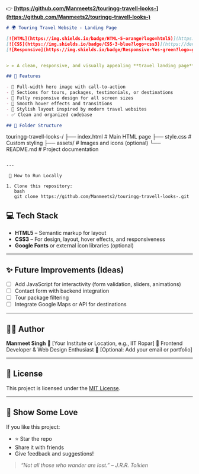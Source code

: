 

👉 **[https://github.com/Manmeets2/touringg-travell-looks-](https://github.com/Manmeets2/touringg-travell-looks-)**

```markdown
# 🌍 Touring Travel Website - Landing Page

[![HTML](https://img.shields.io/badge/HTML-5-orange?logo=html5)](https://developer.mozilla.org/en-US/docs/Web/HTML)
[![CSS](https://img.shields.io/badge/CSS-3-blue?logo=css3)](https://developer.mozilla.org/en-US/docs/Web/CSS)
[![Responsive](https://img.shields.io/badge/Responsive-Yes-green?logo=google-chrome)]()


> ✈️ A clean, responsive, and visually appealing **travel landing page** for a fictional travel agency — perfect for showcasing tour packages, destinations, and services.

## 🌟 Features

- 📸 Full-width hero image with call-to-action
- 🧳 Sections for tours, packages, testimonials, or destinations
- 📱 Fully responsive design for all screen sizes
- 🎨 Smooth hover effects and transitions
- 📍 Stylish layout inspired by modern travel websites
- ✅ Clean and organized codebase

## 📁 Folder Structure

```

touringg-travell-looks-/
├── index.html           # Main HTML page
├── style.css            # Custom styling
├── assets/              # Images and icons (optional)
└── README.md            # Project documentation

````

---

 🚀 How to Run Locally

1. Clone this repository:
   bash
   git clone https://github.com/Manmeets2/touringg-travell-looks-.git
````

## 💻 Tech Stack

* **HTML5** – Semantic markup for layout
* **CSS3** – For design, layout, hover effects, and responsiveness
* **Google Fonts** or external icon libraries (optional)

---

## ✨ Future Improvements (Ideas)

* [ ] Add JavaScript for interactivity (form validation, sliders, animations)
* [ ] Contact form with backend integration
* [ ] Tour package filtering
* [ ] Integrate Google Maps or API for destinations

---

## 👨‍💻 Author

**Manmeet Singh**
📍 \[Your Institute or Location, e.g., IIT Ropar]
🧠 Frontend Developer & Web Design Enthusiast
📧 \[Optional: Add your email or portfolio]

---

## 📃 License

This project is licensed under the [MIT License](LICENSE).

---

## 🙌 Show Some Love

If you like this project:

* ⭐ Star the repo
* Share it with friends
* Give feedback and suggestions!

> *“Not all those who wander are lost.” – J.R.R. Tolkien*

```
